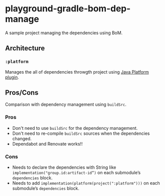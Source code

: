 # playground-gradle-bom-dep-manage

A sample project managing the dependencies using BoM.

## Architecture

### `:platform`

Manages the all of dependencies throwgth project using [Java Platform plugin](https://docs.gradle.org/current/userguide/java_platform_plugin.html).

## Pros/Cons

Comparison with dependency management using `buildSrc`.

### Pros

- Don't need to use `buildSrc` for the dependency management.
- Don't need to re-compile `buildSrc` sources when the dependencies changed.
- Dependabot and Renovate works!!

### Cons

- Needs to declare the dependencies with String like `implementation("group.id:artifact-id”)` on each submodule’s `dependencies` block.
- Needs to add `implementation(platform(project(":platform")))` on each submodule’s `dependencies` block.
